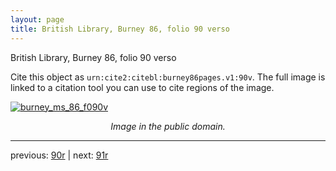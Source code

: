 ```yaml
---
layout: page
title: British Library, Burney 86, folio 90 verso
---
```


British Library, Burney 86, folio 90 verso

Cite this object as `urn:cite2:citebl:burney86pages.v1:90v`.  The full image is linked to a citation tool you can use to cite regions of the image.

[![burney_ms_86_f090v](http://www.homermultitext.org/iipsrv?IIIF=/project/homer/pyramidal/deepzoom/citebl/burney86imgs/v1/burney_ms_86_f090v.tif/full/800,/0/default.jpg)](http://www.homermultitext.org/ict2/?urn=urn:cite2:citebl:burney86imgs.v1:burney_ms_86_f090v) 

<p style="text-align: center; font-style: italic;">Image in the public domain.</p>

---

previous: [90r](../90r/) | next: [91r](../91r/)